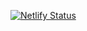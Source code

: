 
[![Netlify Status](https://api.netlify.com/api/v1/badges/d7e1f867-6432-49db-bbe1-2c391bb71e77/deploy-status)](https://app.netlify.com/sites/stack-visulisatio0602/deploys)
